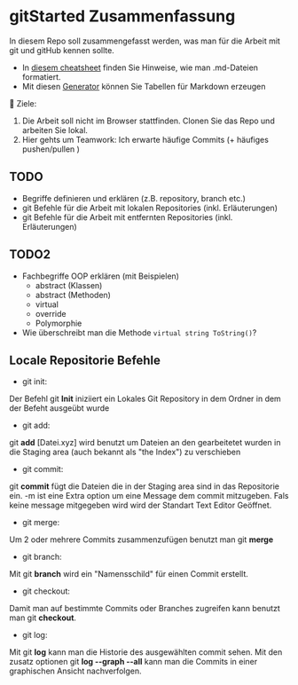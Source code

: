 # gitStarted Zusammenfassung
In diesem Repo soll zusammengefasst werden, was man für die Arbeit mit git und gitHub kennen sollte.
- In [diesem cheatsheet](https://github.com/adam-p/markdown-here/wiki/Markdown-Cheatsheet) finden Sie Hinweise, wie man .md-Dateien formatiert.
- Mit diesen [Generator](https://www.tablesgenerator.com/markdown_tables) können Sie Tabellen für Markdown erzeugen

:dart: Ziele:
1. Die Arbeit soll nicht im Browser stattfinden. Clonen Sie das Repo und arbeiten Sie lokal.
1. Hier gehts um Teamwork: Ich erwarte häufige Commits (+ häufiges pushen/pullen )

## TODO
- Begriffe definieren und erklären (z.B. repository, branch etc.)
- git Befehle für die Arbeit mit lokalen Repositories (inkl. Erläuterungen)
- git Befehle für die Arbeit mit entfernten Repositories (inkl. Erläuterungen)

## TODO2
- Fachbegriffe OOP erklären (mit Beispielen)
  - abstract (Klassen)
  - abstract (Methoden)
  - virtual
  - override
  - Polymorphie
- Wie überschreibt man die Methode `virtual string ToString()`?

## Locale Repositorie Befehle
- git init:

Der Befehl git **Init** iniziiert ein Lokales Git Repository in dem Ordner in dem der Befeht ausgeübt wurde

- git add:

git **add** [Datei.xyz] wird benutzt um Dateien an den gearbeitetet wurden in die Staging area (auch bekannt als "the Index") zu verschieben

- git commit:

git **commit** fügt die Dateien die in der Staging area sind in das Repositorie ein. -m ist eine Extra option um eine Message dem commit mitzugeben.
Fals keine message mitgegeben wird wird der Standart Text Editor Geöffnet.

- git merge:

Um 2 oder mehrere Commits zusammenzufügen benutzt man git **merge**	

- git branch:

Mit git **branch** wird ein "Namensschild" für einen Commit erstellt. 

- git checkout:

Damit man auf bestimmte Commits oder Branches zugreifen kann benutzt man git **checkout**.

- git log:

Mit git **log** kann man die Historie des ausgewählten commit sehen.
Mit den zusatz optionen git **log --graph --all** kann man die Commits in einer graphischen Ansicht nachverfolgen.